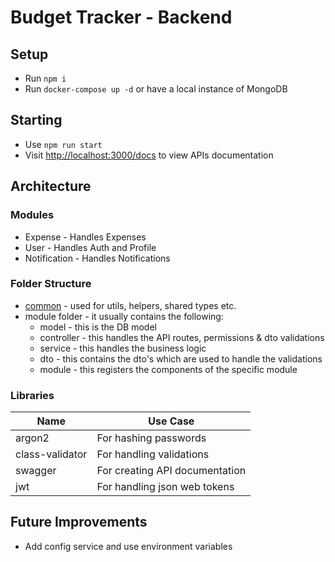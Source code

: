 # Budget Tracker - Backend

## Setup

* Run `npm i`
* Run `docker-compose up -d` or have a local instance of MongoDB

## Starting

* Use `npm run start`
* Visit <http://localhost:3000/docs> to view APIs documentation

## Architecture

### Modules

* Expense - Handles Expenses
* User - Handles Auth and Profile
* Notification - Handles Notifications

### Folder Structure

* [common](src/common) - used for utils, helpers, shared types etc.
* module folder - it usually contains the following:
  * model - this is the DB model
  * controller - this handles the API routes, permissions & dto validations
  * service - this handles the business logic
  * dto - this contains the dto's which are used to handle the validations
  * module - this registers the components of the specific module

### Libraries

| Name            | Use Case                       |
| --------------- | ------------------------------ |
| argon2          | For hashing passwords          |
| class-validator | For handling validations       |
| swagger         | For creating API documentation |
| jwt             | For handling json web tokens   |

## Future Improvements

* Add config service and use environment variables
